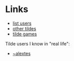 # Links

- [list users](https://www.tilde.club/~brennen/tilde.club.listusers.html)
- [other tildes](https://tilde.club/~pfhawkins/othertildes.html)
- [tilde games](https://www.tilde.club/~cortex/games.html)

Tilde users I know in "real life": 

- [~alextes](https://tilde.club/~alextes)
